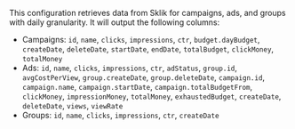 This configuration retrieves data from Sklik for campaigns, ads, and groups with daily granularity. It will output the following columns: 

- Campaigns: `id`, `name`, `clicks`, `impressions`, `ctr`, `budget.dayBudget`, `createDate`, `deleteDate`, `startDate`, `endDate`, `totalBudget`, `clickMoney`, `totalMoney`
- Ads: `id`, `name`, `clicks`, `impressions`, `ctr`, `adStatus`, `group.id`, `avgCostPerView`, `group.createDate`, `group.deleteDate`, `campaign.id`, `campaign.name`, `campaign.startDate`, `campaign.totalBudgetFrom`, `clickMoney`, `impressionMoney`, `totalMoney`, `exhaustedBudget`, `createDate`, `deleteDate`, `views`, `viewRate`
- Groups: `id`, `name`, `clicks`, `impressions`, `ctr`, `createDate`
